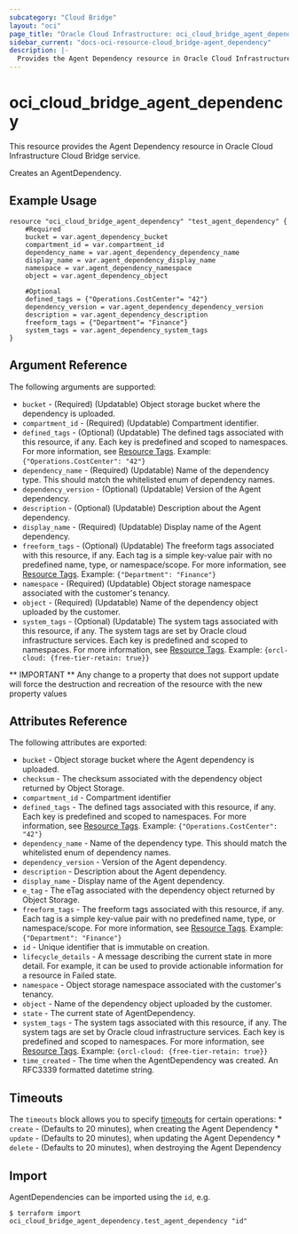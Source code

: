 ```yaml
---
subcategory: "Cloud Bridge"
layout: "oci"
page_title: "Oracle Cloud Infrastructure: oci_cloud_bridge_agent_dependency"
sidebar_current: "docs-oci-resource-cloud_bridge-agent_dependency"
description: |-
  Provides the Agent Dependency resource in Oracle Cloud Infrastructure Cloud Bridge service
---
```


# oci_cloud_bridge_agent_dependency
This resource provides the Agent Dependency resource in Oracle Cloud Infrastructure Cloud Bridge service.

Creates an AgentDependency.


## Example Usage

```hcl
resource "oci_cloud_bridge_agent_dependency" "test_agent_dependency" {
	#Required
	bucket = var.agent_dependency_bucket
	compartment_id = var.compartment_id
	dependency_name = var.agent_dependency_dependency_name
	display_name = var.agent_dependency_display_name
	namespace = var.agent_dependency_namespace
	object = var.agent_dependency_object

	#Optional
	defined_tags = {"Operations.CostCenter"= "42"}
	dependency_version = var.agent_dependency_dependency_version
	description = var.agent_dependency_description
	freeform_tags = {"Department"= "Finance"}
	system_tags = var.agent_dependency_system_tags
}
```

## Argument Reference

The following arguments are supported:

* `bucket` - (Required) (Updatable) Object storage bucket where the dependency is uploaded.
* `compartment_id` - (Required) (Updatable) Compartment identifier.
* `defined_tags` - (Optional) (Updatable) The defined tags associated with this resource, if any. Each key is predefined and scoped to namespaces. For more information, see [Resource Tags](https://docs.cloud.oracle.com/iaas/Content/General/Concepts/resourcetags.htm). Example: `{"Operations.CostCenter": "42"}` 
* `dependency_name` - (Required) (Updatable) Name of the dependency type. This should match the whitelisted enum of dependency names.
* `dependency_version` - (Optional) (Updatable) Version of the Agent dependency.
* `description` - (Optional) (Updatable) Description about the Agent dependency.
* `display_name` - (Required) (Updatable) Display name of the Agent dependency.
* `freeform_tags` - (Optional) (Updatable) The freeform tags associated with this resource, if any. Each tag is a simple key-value pair with no predefined name, type, or namespace/scope. For more information, see [Resource Tags](https://docs.cloud.oracle.com/iaas/Content/General/Concepts/resourcetags.htm). Example: `{"Department": "Finance"}` 
* `namespace` - (Required) (Updatable) Object storage namespace associated with the customer's tenancy.
* `object` - (Required) (Updatable) Name of the dependency object uploaded by the customer.
* `system_tags` - (Optional) (Updatable) The system tags associated with this resource, if any. The system tags are set by Oracle cloud infrastructure services. Each key is predefined and scoped to namespaces. For more information, see [Resource Tags](https://docs.cloud.oracle.com/iaas/Content/General/Concepts/resourcetags.htm). Example: `{orcl-cloud: {free-tier-retain: true}}` 


** IMPORTANT **
Any change to a property that does not support update will force the destruction and recreation of the resource with the new property values

## Attributes Reference

The following attributes are exported:

* `bucket` - Object storage bucket where the Agent dependency is uploaded.
* `checksum` - The checksum associated with the dependency object returned by Object Storage.
* `compartment_id` - Compartment identifier
* `defined_tags` - The defined tags associated with this resource, if any. Each key is predefined and scoped to namespaces. For more information, see [Resource Tags](https://docs.cloud.oracle.com/iaas/Content/General/Concepts/resourcetags.htm). Example: `{"Operations.CostCenter": "42"}` 
* `dependency_name` - Name of the dependency type. This should match the whitelisted enum of dependency names.
* `dependency_version` - Version of the Agent dependency.
* `description` - Description about the Agent dependency.
* `display_name` - Display name of the Agent dependency.
* `e_tag` - The eTag associated with the dependency object returned by Object Storage.
* `freeform_tags` - The freeform tags associated with this resource, if any. Each tag is a simple key-value pair with no predefined name, type, or namespace/scope. For more information, see [Resource Tags](https://docs.cloud.oracle.com/iaas/Content/General/Concepts/resourcetags.htm). Example: `{"Department": "Finance"}` 
* `id` - Unique identifier that is immutable on creation.
* `lifecycle_details` - A message describing the current state in more detail. For example, it can be used to provide actionable information for a resource in Failed state.
* `namespace` - Object storage namespace associated with the customer's tenancy.
* `object` - Name of the dependency object uploaded by the customer.
* `state` - The current state of AgentDependency.
* `system_tags` - The system tags associated with this resource, if any. The system tags are set by Oracle cloud infrastructure services. Each key is predefined and scoped to namespaces. For more information, see [Resource Tags](https://docs.cloud.oracle.com/iaas/Content/General/Concepts/resourcetags.htm). Example: `{orcl-cloud: {free-tier-retain: true}}` 
* `time_created` - The time when the AgentDependency was created. An RFC3339 formatted datetime string.

## Timeouts

The `timeouts` block allows you to specify [timeouts](https://registry.terraform.io/providers/oracle/oci/latest/docs/guides/changing_timeouts) for certain operations:
	* `create` - (Defaults to 20 minutes), when creating the Agent Dependency
	* `update` - (Defaults to 20 minutes), when updating the Agent Dependency
	* `delete` - (Defaults to 20 minutes), when destroying the Agent Dependency


## Import

AgentDependencies can be imported using the `id`, e.g.

```
$ terraform import oci_cloud_bridge_agent_dependency.test_agent_dependency "id"
```

